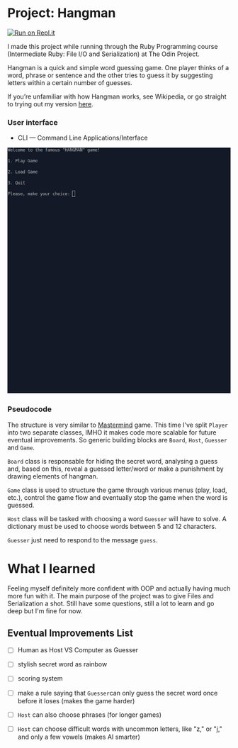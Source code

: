 # Project: Hangman

[![Run on Repl.it](https://repl.it/badge/github/Pandenok/hangman)](http://hangman.pandenok.repl.run/)

I made this project while running through the Ruby Programming course (Intermediate Ruby: File I/O and Serialization) at The Odin Project. 

Hangman is a quick and simple word guessing game. One player thinks of a word, phrase or sentence and the other tries to guess it by suggesting letters within a certain number of guesses.

If you’re unfamiliar with how Hangman works, see Wikipedia, or go straight to trying out my version [here](http://hangman.pandenok.repl.run/).

### User interface

- CLI — Command Line Applications/Interface

![Hangman in action](img/hangman.gif)

### Pseudocode

The structure is very similar to [Mastermind](https://github.com/Pandenok/mastermind) game. This time I've split `Player` into two separate classes, IMHO it makes code more scalable for future eventual improvements. So generic building blocks are `Board`, `Host`, `Guesser` and `Game`. 

`Board` class is responsable for hiding the secret word, analysing a guess and, based on this, reveal a guessed letter/word or make a punishment by drawing elements of hangman.

`Game` class is used to structure the game through various menus (play, load, etc.), control the game flow and eventually stop the game when the word is guessed.

`Host` class will be tasked with choosing a word `Guesser` will have to solve. A dictionary must be used to choose words between 5 and 12 characters.

`Guesser` just need to respond to the message `guess`. 

# What I learned

Feeling myself definitely more confident with OOP and actually having much more fun with it.
The main purpose of the project was to give Files and Serialization a shot. Still have some questions, still a lot to learn and go deep but I'm fine for now. 

## Eventual Improvements List

- [ ] Human as Host VS Computer as Guesser
- [ ] stylish secret word as rainbow
- [ ] scoring system
- [ ] make a rule saying that `Guesser`can only guess the secret word once before it loses (makes the game harder)
- [ ] `Host` can also choose phrases (for longer games)
- [ ] `Host` can choose difficult words with uncommon letters, like "z," or "j," and only a few vowels (makes AI smarter)


